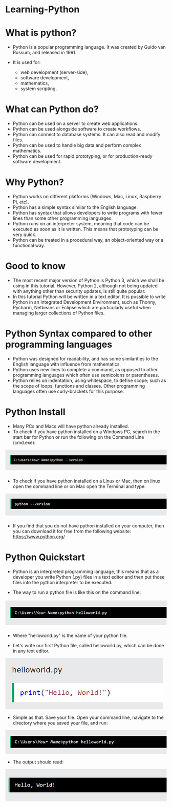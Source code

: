 # Learning-Python

# What is python?
- Python is a popular programming language. It was created by Guido van Rossum, and released in 1991.

- It is used for:
    - web development (server-side),
    - software development,
    - mathematics,
    - system scripting.
    
# What can Python do?

- Python can be used on a server to create web applications.
- Python can be used alongside software to create workflows.
- Python can connect to database systems. It can also read and modify files.
- Python can be used to handle big data and perform complex mathematics.
- Python can be used for rapid prototyping, or for production-ready software development.

# Why Python?
- Python works on different platforms (Windows, Mac, Linux, Raspberry Pi, etc).
- Python has a simple syntax similar to the English language.
- Python has syntax that allows developers to write programs with fewer lines than some other programming languages.
- Python runs on an interpreter system, meaning that code can be executed as soon as it is written. This means that prototyping can be very quick.
- Python can be treated in a procedural way, an object-oriented way or a functional way.

# Good to know
- The most recent major version of Python is Python 3, which we shall be using in this tutorial. However, Python 2, although not being updated with anything other than security updates, is still quite popular.
- In this tutorial Python will be written in a text editor. It is possible to write Python in an Integrated Development Environment, such as Thonny, Pycharm, Netbeans or Eclipse which are particularly useful when managing larger collections of Python files.

# Python Syntax compared to other programming languages
- Python was designed for readability, and has some similarities to the English language with influence from mathematics.
- Python uses new lines to complete a command, as opposed to other programming languages which often use semicolons or parentheses.
- Python relies on indentation, using whitespace, to define scope; such as the scope of loops, functions and classes. Other programming languages often use curly-brackets for this purpose.


# Python Install 

- Many PCs and Macs will have python already installed.
- To check if you have python installed on a Windows PC, search in the start bar for Python or run the following on the Command Line (cmd.exe):

![img.png](img.png)

- To check if you have python installed on a Linux or Mac, then on linux open the command line or on Mac open the Terminal and type:

![img_1.png](img_1.png)

- If you find that you do not have python installed on your computer, then you can download it for free from the following website: https://www.python.org/


# Python Quickstart

- Python is an interpreted programming language, this means that as a developer you write Python (.py) files in a text editor and then put those files into the python interpreter to be executed.

- The way to run a python file is like this on the command line:

![img_2.png](img_2.png)

- Where "helloworld.py" is the name of your python file.

- Let's write our first Python file, called helloworld.py, which can be done in any text editor.

![img_3.png](img_3.png)

- Simple as that. Save your file. Open your command line, navigate to the directory where you saved your file, and run:

![img_4.png](img_4.png)

- The output should read:

![img_5.png](img_5.png)
